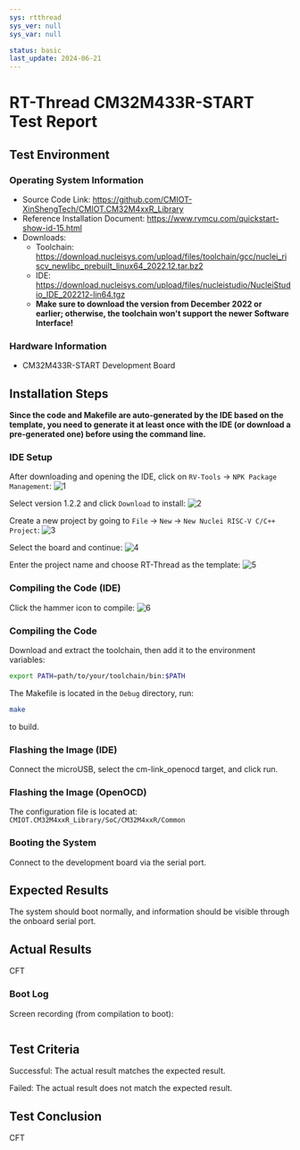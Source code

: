 ```yaml
---
sys: rtthread
sys_ver: null
sys_var: null

status: basic
last_update: 2024-06-21
---
```


# RT-Thread CM32M433R-START Test Report

## Test Environment

### Operating System Information

- Source Code Link: https://github.com/CMIOT-XinShengTech/CMIOT.CM32M4xxR_Library
- Reference Installation Document: https://www.rvmcu.com/quickstart-show-id-15.html
- Downloads:
    - Toolchain: https://download.nucleisys.com/upload/files/toolchain/gcc/nuclei_riscv_newlibc_prebuilt_linux64_2022.12.tar.bz2
    - IDE: https://download.nucleisys.com/upload/files/nucleistudio/NucleiStudio_IDE_202212-lin64.tgz
    - **Make sure to download the version from December 2022 or earlier; otherwise, the toolchain won't support the newer Software Interface!**

### Hardware Information

- CM32M433R-START Development Board

## Installation Steps

**Since the code and Makefile are auto-generated by the IDE based on the template, you need to generate it at least once with the IDE (or download a pre-generated one) before using the command line.**

### IDE Setup

After downloading and opening the IDE, click on `RV-Tools` -> `NPK Package Management`:
![1](image.png)

Select version 1.2.2 and click `Download` to install:
![2](image-1.png)

Create a new project by going to `File` -> `New` -> `New Nuclei RISC-V C/C++ Project`:
![3](image-2.png)

Select the board and continue:
![4](image-3.png)

Enter the project name and choose RT-Thread as the template:
![5](image-4.png)

### Compiling the Code (IDE)

Click the hammer icon to compile:
![6](image-5.png)

### Compiling the Code

Download and extract the toolchain, then add it to the environment variables:
```bash
export PATH=path/to/your/toolchain/bin:$PATH
```

The Makefile is located in the `Debug` directory, run:
```bash
make
```

to build.

### Flashing the Image (IDE)

Connect the microUSB, select the cm-link_openocd target, and click run.

### Flashing the Image (OpenOCD)

The configuration file is located at: `CMIOT.CM32M4xxR_Library/SoC/CM32M4xxR/Common`

### Booting the System

Connect to the development board via the serial port.

## Expected Results

The system should boot normally, and information should be visible through the onboard serial port.

## Actual Results

CFT

### Boot Log

Screen recording (from compilation to boot):

```log
```

## Test Criteria

Successful: The actual result matches the expected result.

Failed: The actual result does not match the expected result.

## Test Conclusion

CFT
